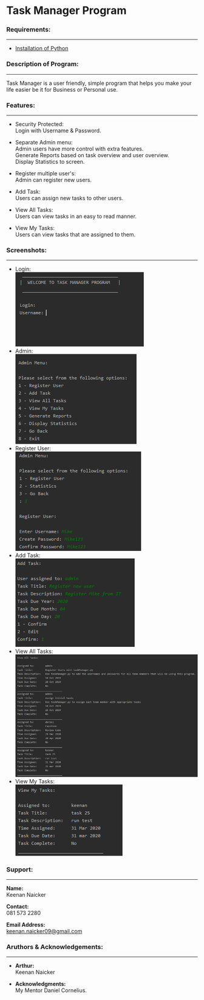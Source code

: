 # Task Manager Program

### Requirements:
---
* [Installation of Python](https://www.python.org/downloads)

### Description of Program:
----
Task Manager is a user friendly, simple program that helps you make your life easier be it for Business or Personal use.  

### Features:
----
* Security Protected:  
Login with Username & Password.

* Separate Admin menu:  
Admin users have more control with extra features.  
Generate Reports based on task overview and user overview.  
Display Statistics to screen.  

* Register multiple user's:  
Admin can register new users.

* Add Task:  
Users can assign new tasks to other users.

* View All Tasks:  
Users can view tasks in an easy to read manner.

* View My Tasks:  
Users can view tasks that are assigned to them.

### Screenshots:
---
* Login:  
![Login Screen](https://github.com/keenan-n/HypeDev_Python_L1Task25_TaskManager/blob/master/login_screen.png)
* Admin:  
![Admin Menu](https://github.com/keenan-n/HypeDev_Python_L1Task25_TaskManager/blob/master/admin_menu.png)
* Register User:  
![Register User](https://github.com/keenan-n/HypeDev_Python_L1Task25_TaskManager/blob/master/reg_user.png)
* Add Task:  
![Add Task](https://github.com/keenan-n/HypeDev_Python_L1Task25_TaskManager/blob/master/add_task.png)
* View All Tasks:  
![View All](https://github.com/keenan-n/HypeDev_Python_L1Task25_TaskManager/blob/master/view_all.png)
* View My Tasks:  
![View My](https://github.com/keenan-n/HypeDev_Python_L1Task25_TaskManager/blob/master/view_my.png)

### Support:
----
**Name:**  
Keenan Naicker  

**Contact:**  
081 573 2280
  
**Email Address:**    
keenan.naicker09@gmail.com

### Aruthors & Acknowledgements:
----
* **Arthur:**  
Keenan Naicker
  
* **Acknowledgments:**  
My Mentor Daniel Cornelius.
